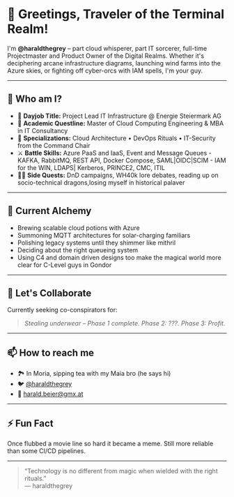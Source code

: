 # 👋 Greetings, Traveler of the Terminal Realm!

I'm **@haraldthegrey** – part cloud whisperer, part IT sorcerer, full-time Projectmaster and Product Owner of the Digital Realms. Whether it's deciphering arcane infrastructure diagrams, launching wind farms into the Azure skies, or fighting off cyber-orcs with IAM spells, I'm your guy.

---

## 🧙 Who am I?

- 🏰 **Dayjob Title:** Project Lead IT Infrastructure @ Energie Steiermark AG
- 🧠 **Academic Questline:** Master of Cloud Computing Engineering & MBA in IT Consultancy
- 🔐 **Specializations:** Cloud Architecture • DevOps Rituals • IT-Security from the Command Chair
- ⚔️ **Battle Skills:** Azure PaaS and IaaS, Event and Message Queues - KAFKA, RabbitMQ, REST API, Docker Compose, SAML|OIDC|SCIM - IAM for the WIN, LDAPS| Kerberos, PRINCE2, CMC, ITIL
- 🧝‍♂️ **Side Quests:** DnD campaigns, WH40k lore debates, reading up on socio-technical dragons,losing myself in historical palaver

---

## 🧪 Current Alchemy

- Brewing scalable cloud potions with Azure
- Summoning MQTT architectures for solar-charging familiars
- Polishing legacy systems until they shimmer like mithril
- Deciding about the right queueing system
- Using C4 and domain driven designs too make the magical world more clear for C-Level guys in Gondor

---

## 💬 Let's Collaborate

Currently seeking co-conspirators for:
> *Stealing underwear – Phase 1 complete. Phase 2: ???. Phase 3: Profit.*

---

## 📫 How to reach me

- 🏞 In Moria, sipping tea with my Maia bro (he says hi)
- 🐦 [@haraldthegrey](https://github.com/haraldthegrey)
- 📜 harald.beier@gmx.at

---

## ⚡ Fun Fact

Once flubbed a movie line so hard it became a meme. Still more reliable than some CI/CD pipelines.

---

> “Technology is no different from magic when wielded with the right rituals.”  
> — haraldthegrey


<!---
haraldthegrey/haraldthegrey is a ✨ special ✨ repository because its `README.md` (this file) appears on your GitHub profile.
You can click the Preview link to take a look at your changes.
--->
